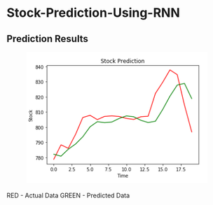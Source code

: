 # Stock-Prediction-Using-RNN
## Prediction Results
<div align="center"><img src="/2019-06-03_22-45-24.png" height="300"></div>
<br>
RED - Actual Data
GREEN - Predicted Data
